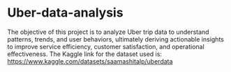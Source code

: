 # Uber-data-analysis
The objective of this project is to analyze Uber trip data to understand patterns, trends, and user behaviors, ultimately deriving actionable insights to improve service efficiency, customer satisfaction, and operational effectiveness.
The Kaggle link for the dataset used is:
https://www.kaggle.com/datasets/saamashitalp/uberdata
